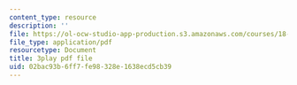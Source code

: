 ```yaml
---
content_type: resource
description: ''
file: https://ol-ocw-studio-app-production.s3.amazonaws.com/courses/18-01sc-single-variable-calculus-fall-2010/02bac93b6ff7fe98328e1638ecd5cb39_PNTnmH6jsRI.pdf
file_type: application/pdf
resourcetype: Document
title: 3play pdf file
uid: 02bac93b-6ff7-fe98-328e-1638ecd5cb39
---
```

